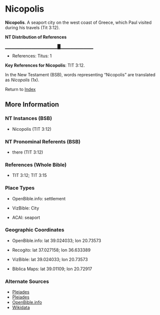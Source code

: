 # Nicopolis
**Nicopolis**. 
A seaport city on the west coast of Greece, which Paul visited during his travels (Tit 3:12). 


**NT Distribution of References**

▁▁▁▁▁▁▁▁▁▁▁▁▁▁▁▁█▁▁▁▁▁▁▁▁▁▁
* References: Titus: 1



**Key References for Nicopolis**: 
TIT 3:12. 




In the New Testament (BSB), words representing “Nicopolis” are translated as 
*Nicopolis* (1x). 


Return to [Index](00-Index.md)

## More Information

### NT Instances (BSB)

* Nicopolis (TIT 3:12)



### NT Pronominal Referents (BSB)

* there (TIT 3:12)



### References (Whole Bible)

* TIT 3:12; TIT 3:15


### Place Types

* OpenBible.info: settlement

* VizBible: City

* ACAI: seaport



### Geographic Coordinates

* OpenBible.info: lat 39.024033; lon 20.73573

* Recogito: lat 37.027158; lon 36.633389

* VizBible: lat 39.024033; lon 20.73573

* Biblica Maps: lat 39.01109; lon 20.72917



### Alternate Sources

* [Pleiades](https://pleiades.stoa.org/places/531013)
* [Pleiades](http://pleiades.stoa.org/places/658547)
* [OpenBible.info](https://www.openbible.info/geo/ancient/af43cde)
* [Wikidata](http://www.wikidata.org/entity/Q943637)



